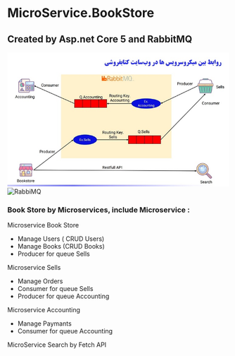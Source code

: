 MicroService.BookStore
======================

Created by Asp.net Core 5 and RabbitMQ
--------------------------------------

![Screenshot](https://github.com/MsbSoft2/MicroService.BookStore/blob/main/Screenshot.jpg)
![RabbiMQ](https://th.bing.com/th/id/OIP.kSBwkQzmwlNOPy-gEaCygAHaE8?pid=ImgDet&rs=1)

### Book Store by Microservices, include Microservice :

Microservice Book Store

*   Manage Users ( CRUD Users)
*   Manage Books (CRUD Books)
*   Producer for queue Sells

Microservice Sells

*   Manage Orders
*   Consumer for queue Sells
*   Producer for queue Accounting

Microservice Accounting

*   Manage Paymants
*   Consumer for queue Accounting

MicroService Search by Fetch API
